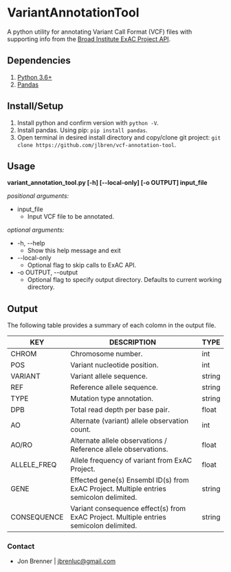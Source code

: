 # VariantAnnotationTool

A python utility for annotating Variant Call Format (VCF) files with supporting info from the [Broad Institute ExAC Project API](http://exac.hms.harvard.edu/). 

## Dependencies

1. [Python 3.6+](https://www.python.org/downloads/)
2. [Pandas](http://pandas.pydata.org/pandas-docs/stable/install.html)

## Install/Setup

1. Install python and confirm version with `python -V`.
2. Install pandas. Using pip: `pip install pandas`.
3. Open terminal in desired install directory and copy/clone git project: `git clone https://github.com/jlbren/vcf-annotation-tool`.

## Usage 
**variant_annotation_tool.py [-h] [--local-only] [-o OUTPUT] input_file**

*positional arguments:*      
* input_file  
  * Input VCF file to be annotated.

*optional arguments:*                  
  * -h, --help  
    * Show this help message and exit
  * --local-only  
    * Optional flag to skip calls to ExAC API.
  * -o OUTPUT, --output  
    * Optional flag to specify output directory. Defaults to current working directory.
## Output

The following table provides a summary of each colomn in the output file. 

| KEY         | DESCRIPTION                                                                              | TYPE   |
|-------------|------------------------------------------------------------------------------------------|--------|
| CHROM       | Chromosome number.                                                                       | int    |
| POS         | Variant nucleotide position.                                                             | int    |
| VARIANT     | Variant allele sequence.                                                                 | string |
| REF         | Reference allele sequence.                                                               | string |
| TYPE        | Mutation type annotation.                                                                | string |
| DPB         | Total read depth per base pair.                                                          | float  |
| AO          | Alternate (variant) allele observation count.                                            | int    |
| AO/RO       | Alternate allele observations / Reference allele observations.                           | float  |
| ALLELE_FREQ | Allele frequency of variant from ExAC Project.                                           | float  |
| GENE        | Effected gene(s) Ensembl ID(s) from ExAC Project. Multiple entries semicolon delimited.  | string |
| CONSEQUENCE | Variant consequence effect(s) from ExAC Project. Multiple entries semicolon delimited.   | string |

### Contact

* Jon Brenner | jbrenluc@gmail.com 
